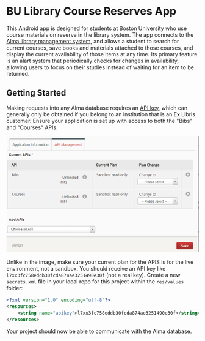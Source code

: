 # BU Library Course Reserves App

This Android app is designed for students at Boston University who use course materials on reserve in the library system.  The app connects to the [Alma library management system](http://www.exlibrisgroup.com/products/alma-library-services-platform/), and allows a student to search for current courses, save books and materials attached to those courses, and display the current availability of those items at any time.  Its primary feature is an alart system that periodically checks for changes in availability, allowing users to focus on their studies instead of waiting for an item to be returned.

## Getting Started

Making requests into any Alma database requires an [API key](https://developers.exlibrisgroup.com/alma/apis), which can generally only be obtained if you belong to an institution that is an Ex Libris customer.  Ensure your application is set up with access to both the "Bibs" and "Courses" APIs.

![Needed APIs](https://github.com/bderoo121/course_reserves_alert/blob/master/docs/api_management.png)

Unlike in the image, make sure your current plan for the APIS is for the live environment, not a sandbox. You should receive an API key like `l7xx3fc758eddb30fcda874ae3251490e30f` (not a real key).  Create a new `secrets.xml` file in your local repo for this project within the  `res/values` folder:

```xml
<?xml version="1.0" encoding="utf-8"?>
<resources>
    <string name="apikey">l7xx3fc758eddb30fcda874ae3251490e30f</string>
</resources>
```

Your project should now be able to communicate with the Alma database.
